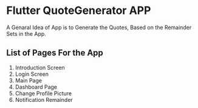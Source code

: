 # Flutter QuoteGenerator APP

A Genaral Idea of App is to Generate the Quotes, Based on the Remainder Sets in the App.

## List of Pages For the App

1. Introduction Screen 
2. Login Screen
3. Main Page 
4. Dashboard Page
5. Change Profile Picture
6. Notification Remainder

